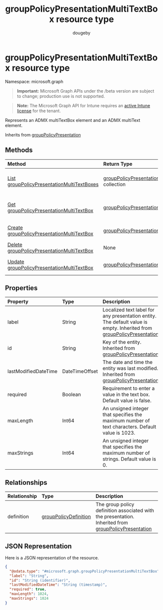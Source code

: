 ﻿---
title: "groupPolicyPresentationMultiTextBox resource type"
description: "Represents an ADMX multiTextBox element and an ADMX multiText element."
author: "dougeby"
localization_priority: Normal
ms.prod: "intune"
doc_type: resourcePageType
---

# groupPolicyPresentationMultiTextBox resource type

Namespace: microsoft.graph

> **Important:** Microsoft Graph APIs under the /beta version are subject to change; production use is not supported.

> **Note:** The Microsoft Graph API for Intune requires an [active Intune license](https://go.microsoft.com/fwlink/?linkid=839381) for the tenant.

Represents an ADMX multiTextBox element and an ADMX multiText element.

Inherits from [groupPolicyPresentation](../resources/intune-grouppolicy-grouppolicypresentation.md)

## Methods

| Method                                                                                                                | Return Type                                                                                                              | Description                                                                                                                                                     |
| :-------------------------------------------------------------------------------------------------------------------- | :----------------------------------------------------------------------------------------------------------------------- | :-------------------------------------------------------------------------------------------------------------------------------------------------------------- |
| [List groupPolicyPresentationMultiTextBoxes](../api/intune-grouppolicy-grouppolicypresentationmultitextbox-list.md)   | [groupPolicyPresentationMultiTextBox](../resources/intune-grouppolicy-grouppolicypresentationmultitextbox.md) collection | List properties and relationships of the [groupPolicyPresentationMultiTextBox](../resources/intune-grouppolicy-grouppolicypresentationmultitextbox.md) objects. |
| [Get groupPolicyPresentationMultiTextBox](../api/intune-grouppolicy-grouppolicypresentationmultitextbox-get.md)       | [groupPolicyPresentationMultiTextBox](../resources/intune-grouppolicy-grouppolicypresentationmultitextbox.md)            | Read properties and relationships of the [groupPolicyPresentationMultiTextBox](../resources/intune-grouppolicy-grouppolicypresentationmultitextbox.md) object.  |
| [Create groupPolicyPresentationMultiTextBox](../api/intune-grouppolicy-grouppolicypresentationmultitextbox-create.md) | [groupPolicyPresentationMultiTextBox](../resources/intune-grouppolicy-grouppolicypresentationmultitextbox.md)            | Create a new [groupPolicyPresentationMultiTextBox](../resources/intune-grouppolicy-grouppolicypresentationmultitextbox.md) object.                              |
| [Delete groupPolicyPresentationMultiTextBox](../api/intune-grouppolicy-grouppolicypresentationmultitextbox-delete.md) | None                                                                                                                     | Deletes a [groupPolicyPresentationMultiTextBox](../resources/intune-grouppolicy-grouppolicypresentationmultitextbox.md).                                        |
| [Update groupPolicyPresentationMultiTextBox](../api/intune-grouppolicy-grouppolicypresentationmultitextbox-update.md) | [groupPolicyPresentationMultiTextBox](../resources/intune-grouppolicy-grouppolicypresentationmultitextbox.md)            | Update the properties of a [groupPolicyPresentationMultiTextBox](../resources/intune-grouppolicy-grouppolicypresentationmultitextbox.md) object.                |

## Properties

| Property             | Type           | Description                                                                                                                                                                        |
| :------------------- | :------------- | :--------------------------------------------------------------------------------------------------------------------------------------------------------------------------------- |
| label                | String         | Localized text label for any presentation entity. The default value is empty. Inherited from [groupPolicyPresentation](../resources/intune-grouppolicy-grouppolicypresentation.md) |
| id                   | String         | Key of the entity. Inherited from [groupPolicyPresentation](../resources/intune-grouppolicy-grouppolicypresentation.md)                                                            |
| lastModifiedDateTime | DateTimeOffset | The date and time the entity was last modified. Inherited from [groupPolicyPresentation](../resources/intune-grouppolicy-grouppolicypresentation.md)                               |
| required             | Boolean        | Requirement to enter a value in the text box. Default value is false.                                                                                                              |
| maxLength            | Int64          | An unsigned integer that specifies the maximum number of text characters. Default value is 1023.                                                                                   |
| maxStrings           | Int64          | An unsigned integer that specifies the maximum number of strings. Default value is 0.                                                                                              |

## Relationships

| Relationship | Type                                                                              | Description                                                                                                                                                        |
| :----------- | :-------------------------------------------------------------------------------- | :----------------------------------------------------------------------------------------------------------------------------------------------------------------- |
| definition   | [groupPolicyDefinition](../resources/intune-grouppolicy-grouppolicydefinition.md) | The group policy definition associated with the presentation. Inherited from [groupPolicyPresentation](../resources/intune-grouppolicy-grouppolicypresentation.md) |

## JSON Representation

Here is a JSON representation of the resource.

<!-- {
  "blockType": "resource",
  "keyProperty": "id",
  "@odata.type": "microsoft.graph.groupPolicyPresentationMultiTextBox"
}
-->

```json
{
  "@odata.type": "#microsoft.graph.groupPolicyPresentationMultiTextBox",
  "label": "String",
  "id": "String (identifier)",
  "lastModifiedDateTime": "String (timestamp)",
  "required": true,
  "maxLength": 1024,
  "maxStrings": 1024
}
```
